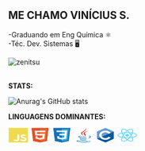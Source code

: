 ## ME CHAMO VINÍCIUS S. 

-Graduando em Eng Química ⚛ <br>
-Téc. Dev. Sistemas 🖥️

<div>
<img height="150" widht="200" alt= "zenitsu" src="https://i.pinimg.com/originals/03/2f/76/032f7671ee8f77419464897cd5aa97f3.gif">
</div> <br>   

**STATS:**

![Anurag's GitHub stats](https://github-readme-stats.vercel.app/api?username=viniciussf20&show_icons=true&theme=transparent)     


**LINGUAGENS DOMINANTES:**
<div style= "display: inline_block">
  <img align="center" alt="js" height="30" width="40" src="https://raw.githubusercontent.com/devicons/devicon/master/icons/javascript/javascript-plain.svg">
  <img align="center" alt="HTML" height="30" width="40" src="https://raw.githubusercontent.com/devicons/devicon/master/icons/html5/html5-original.svg">
  <img align="center" alt="CSS" height="30" width="40" src="https://raw.githubusercontent.com/devicons/devicon/master/icons/css3/css3-original.svg">
  <img align="center" alt="Java" height="30" width="40" src="https://raw.githubusercontent.com/devicons/devicon/ca28c779441053191ff11710fe24a9e6c23690d6/icons/java/java-original.svg">
  <img align="center" alt="c" height="30" width="40" src="https://raw.githubusercontent.com/devicons/devicon/ca28c779441053191ff11710fe24a9e6c23690d6/icons/c/c-original.svg">
  <img align="center" alt="React" height="30" width="40" src="https://raw.githubusercontent.com/devicons/devicon/master/icons/react/react-original.svg">
</div>
  
##
